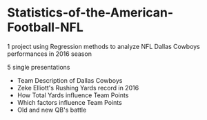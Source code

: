 # Statistics-of-the-American-Football-NFL

1 project using Regression methods to analyze NFL Dallas Cowboys performances in 2016 season 

5 single presentations
 - Team Description of Dallas Cowboys
 - Zeke Elliott's Rushing Yards record in 2016
 - How Total Yards influence Team Points
 - Which factors influence Team Points
 - Old and new QB's battle
